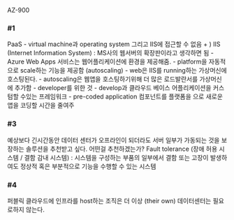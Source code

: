
AZ-900
<h3>#1</h3>
PaaS
- virtual machine과 operating system 그리고 IIS에 접근할 수 없음
+ ) IIS (Internet Information System) : MS사의 웹서버의 확장판이라고 생각하면 됨
- Azure Web Apps 서비스는 웹어플리케이션에 환경을 제공해줌.
- platform을 자동적으로 scale하는 기능을 제공함 (autoscaling)
- web은 IIS를 running하는 가상머신에 호스팅된다.
- autoscaling은 웹앱을 호스팅하기위해 더 많은 로드발란서를 가상머신에 추가함
- developer를 위한 것
- develop과 클라우드 베이스 어플리케이션을 커스텀할 수있는 프레임워크
- pre-coded application 컴포넌트를 플랫폼을 으로 새로운 앱을 코딩할 시간을 줄여주

<h3>#3</h3>
예상보다 긴시간동안 데이터 센터가 오프라인이 되더라도 서버 일부가 가동되는 것을 보장하는 솔루션을 추천받고 싶다. 어떤걸 추천하겠는가?
Fault tolerance (장애 허용 시스템 / 결함 감내 시스템) : 시스템을 구성하는 부품의 일부에서 결함 또는 고장이 발생하여도 정상적 혹은 부분적으로 기능을 수행할 수 있는 시스템


<h3>#4</h3>
퍼블릭 클라우드에 인프라를 host하는 조직은 더 이상 (their own) 데이터센터는 필요로하지 않는다.
